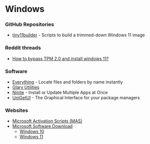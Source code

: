 # Windows

### GitHub Repositories

* [tiny11builder](https://github.com/ntdevlabs/tiny11builder) - Scripts to build a trimmed-down Windows 11 image

### Reddit threads

* [How to bypass TPM 2.0 and install windows 11?](https://www.reddit.com/r/Windows11/comments/twvc2i/how_to_bypass_tpm_20_and_install_windows_11/)

### Software

* [Everything](https://www.voidtools.com/) - Locate files and folders by name instantly
* [Glary Utilities](https://www.glarysoft.com/)
* [Ninite](https://ninite.com/) - Install or Update Multiple Apps at Once
* [UniGetUI](https://www.marticliment.com/unigetui/) - The Graphical Interface for your package managers

### Websites

* [Microsoft Activation Scripts (MAS)](https://massgrave.dev/)
* [Microsoft Software Download](https://www.microsoft.com/en-gb/software-download)
  * [Windows 10](https://www.microsoft.com/en-gb/software-download/windows10ISO)
  * [Windows 11](https://www.microsoft.com/en-gb/software-download/windows11)
